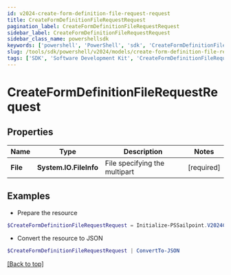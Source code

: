 ```yaml
---
id: v2024-create-form-definition-file-request-request
title: CreateFormDefinitionFileRequestRequest
pagination_label: CreateFormDefinitionFileRequestRequest
sidebar_label: CreateFormDefinitionFileRequestRequest
sidebar_class_name: powershellsdk
keywords: ['powershell', 'PowerShell', 'sdk', 'CreateFormDefinitionFileRequestRequest'] 
slug: /tools/sdk/powershell/v2024/models/create-form-definition-file-request-request
tags: ['SDK', 'Software Development Kit', 'CreateFormDefinitionFileRequestRequest']
---
```



# CreateFormDefinitionFileRequestRequest

## Properties

Name | Type | Description | Notes
------------ | ------------- | ------------- | -------------
**File** |  **System.IO.FileInfo** | File specifying the multipart | [required]

## Examples

- Prepare the resource
```powershell
$CreateFormDefinitionFileRequestRequest = Initialize-PSSailpoint.V2024CreateFormDefinitionFileRequestRequest  -File null
```

- Convert the resource to JSON
```powershell
$CreateFormDefinitionFileRequestRequest | ConvertTo-JSON
```


[[Back to top]](#) 

